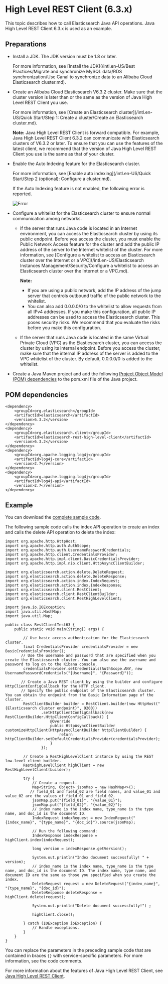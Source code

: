 # High Level REST Client \(6.3.x\)

This topic describes how to call Elasticsearch Java API operations. Java High Level REST Client 6.3.x is used as an example.

## Preparations

-   Install a JDK. The JDK version must be 1.8 or later.

    For more information, see [Install the JDK](/intl.en-US/Best Practices/Migrate and synchronize MySQL data/RDS synchronization/Use Canal to synchronize data to an Alibaba Cloud Elasticsearch cluster.md).

-   Create an Alibaba Cloud Elasticsearch V6.3.2 cluster. Make sure that the cluster version is later than or the same as the version of Java High Level REST Client you use.

    For more information, see [Create an Elasticsearch cluster](/intl.en-US/Quick Start/Step 1: Create a cluster/Create an Elasticsearch cluster.md).

    **Note:** Java High Level REST Client is forward compatible. For example, Java High Level REST Client 6.3.2 can communicate with Elasticsearch clusters of V6.3.2 or later. To ensure that you can use the features of the latest client, we recommend that the version of Java High Level REST Client you use is the same as that of your cluster.

-   Enable the Auto Indexing feature for the Elasticsearch cluster.

    For more information, see [Enable auto indexing](/intl.en-US/Quick Start/Step 2 (optional): Configure a cluster.md).

    If the Auto Indexing feature is not enabled, the following error is reported.

    ![Error](https://static-aliyun-doc.oss-cn-hangzhou.aliyuncs.com/assets/img/en-US/5487649951/p97345.png)

-   Configure a whitelist for the Elasticsearch cluster to ensure normal communication among networks.
    -   If the server that runs Java code is located in an Internet environment, you can access the Elasticsearch cluster by using its public endpoint. Before you access the cluster, you must enable the Public Network Access feature for the cluster and add the public IP address of the server to the Internet whitelist of the cluster. For more information, see [Configure a whitelist to access an Elasticsearch cluster over the Internet or a VPC](/intl.en-US/Elasticsearch Instances Management/Security/Configure a whitelist to access an Elasticsearch cluster over the Internet or a VPC.md).

        **Note:**

        -   If you are using a public network, add the IP address of the jump server that controls outbound traffic of the public network to the whitelist.
        -   You can also add 0.0.0.0/0 to the whitelist to allow requests from all IPv4 addresses. If you make this configuration, all public IP addresses can be used to access the Elasticsearch cluster. This poses security risks. We recommend that you evaluate the risks before you make this configuration.
    -   If the server that runs Java code is located in the same Virtual Private Cloud \(VPC\) as the Elasticsearch cluster, you can access the cluster by using its internal endpoint. Before you access the cluster, make sure that the internal IP address of the server is added to the VPC whitelist of the cluster. By default, 0.0.0.0/0 is added to the whitelist.
-   Create a Java Maven project and add the following [Project Object Model \(POM\) dependencies](#section_flr_0uz_6lx) to the pom.xml file of the Java project.

## POM dependencies

```
<dependency>
    <groupId>org.elasticsearch</groupId>
    <artifactId>elasticsearch</artifactId>
    <version>6.3.2</version>
</dependency>
<dependency>
    <groupId>org.elasticsearch.client</groupId>
    <artifactId>elasticsearch-rest-high-level-client</artifactId>
    <version>6.3.2</version>
</dependency>
<dependency>
    <groupId>org.apache.logging.log4j</groupId>
    <artifactId>log4j-core</artifactId>
    <version>2.7</version>
</dependency>
<dependency>
    <groupId>org.apache.logging.log4j</groupId>
    <artifactId>log4j-api</artifactId>
    <version>2.7</version>
</dependency>
```

## Example

You can download the [complete sample code](http://docs-aliyun.cn-hangzhou.oss.aliyun-inc.com/assets/attach/33813/cn_zh/1593402288793/es6.3-demo.zip).

The following sample code calls the index API operation to create an index and calls the delete API operation to delete the index:

```
import org.apache.http.HttpHost;
import org.apache.http.auth.AuthScope;
import org.apache.http.auth.UsernamePasswordCredentials;
import org.apache.http.client.CredentialsProvider;
import org.apache.http.impl.client.BasicCredentialsProvider;
import org.apache.http.impl.nio.client.HttpAsyncClientBuilder;

import org.elasticsearch.action.delete.DeleteRequest;
import org.elasticsearch.action.delete.DeleteResponse;
import org.elasticsearch.action.index.IndexRequest;
import org.elasticsearch.action.index.IndexResponse;
import org.elasticsearch.client.RestClient;
import org.elasticsearch.client.RestClientBuilder;
import org.elasticsearch.client.RestHighLevelClient;

import java.io.IOException;
import java.util.HashMap;
import java.util.Map;

public class RestClientTest63 {
    public static void main(String[] args) {

        // Use basic access authentication for the Elasticsearch cluster.
        final CredentialsProvider credentialsProvider = new BasicCredentialsProvider();
       // Use the username and password that are specified when you create the Elasticsearch cluster. You can also use the username and password to log on to the Kibana console.
        credentialsProvider.setCredentials(AuthScope.ANY, new UsernamePasswordCredentials("{Username}", "{Password}"));

       // Create a Java REST client by using the builder and configure HttpClientConfigCallback for the HTTP client.
       // Specify the public endpoint of the Elasticsearch cluster. You can obtain the endpoint from the Basic Information page of the cluster.
        RestClientBuilder builder = RestClient.builder(new HttpHost("{Elasticsearch cluster endpoint}", 9200))
                .setHttpClientConfigCallback(new RestClientBuilder.HttpClientConfigCallback() {
                    @Override
                    public HttpAsyncClientBuilder customizeHttpClient(HttpAsyncClientBuilder httpClientBuilder) {
                        return httpClientBuilder.setDefaultCredentialsProvider(credentialsProvider);
                    }
                });

        // Create a RestHighLevelClient instance by using the REST low-level client builder.
        RestHighLevelClient highClient = new RestHighLevelClient(builder);

        try {
            // Create a request.
            Map<String, Object> jsonMap = new HashMap<>();
           // field_01 and field_02 are field names, and value_01 and value_02 are the values of field_01 and field_02.
            jsonMap.put("{field_01}", "{value_01}");
            jsonMap.put("{field_02}", "{value_02}");
            // index_name is the index name, type_name is the type name, and doc_id is the document ID.       
            IndexRequest indexRequest = new IndexRequest("{index_name}", "{type_name}", "{doc_id}").source(jsonMap);

            // Run the following command:
            IndexResponse indexResponse = highClient.index(indexRequest);

            long version = indexResponse.getVersion();

            System.out.println("Index document successfully! " + version);
            // index_name is the index name, type_name is the type name, and doc_id is the document ID. The index name, type name, and document ID are the same as those you specified when you create the index.
            DeleteRequest request = new DeleteRequest("{index_name}", "{type_name}", "{doc_id}");
            DeleteResponse deleteResponse = highClient.delete(request);

            System.out.println("Delete document successfully!") ;

            highClient.close();

        } catch (IOException ioException) {
            // Handle exceptions.
        }
    }
}
```

You can replace the parameters in the preceding sample code that are contained in braces `{}` with service-specific parameters. For more information, see the code comments.

For more information about the features of Java High Level REST Client, see [Java High Level REST Client](https://www.elastic.co/guide/en/elasticsearch/client/java-rest/6.3/java-rest-high.html).

